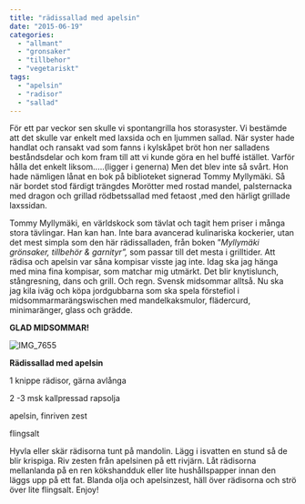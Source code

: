```yaml
---
title: "rädissallad med apelsin"
date: "2015-06-19"
categories: 
  - "allmant"
  - "gronsaker"
  - "tillbehor"
  - "vegetariskt"
tags: 
  - "apelsin"
  - "radisor"
  - "sallad"
---
```


För ett par veckor sen skulle vi spontangrilla hos storasyster. Vi bestämde att det skulle var enkelt med laxsida och en ljummen sallad. När syster hade handlat och ransakt vad som fanns i kylskåpet bröt hon ner salladens beståndsdelar och kom fram till att vi kunde göra en hel buffé istället. Varför hålla det enkelt liksom.....(ligger i generna) Men det blev inte så svårt. Hon hade nämligen lånat en bok på biblioteket signerad Tommy Myllymäki. Så när bordet stod färdigt trängdes Morötter med rostad mandel, palsternacka med dragon och grillad rödbetssallad med fetaost ,med den härligt grillade laxssidan.

Tommy Myllymäki, en världskock som tävlat och tagit hem priser i många stora tävlingar. Han kan han. Inte bara avancerad kulinariska kockerier, utan det mest simpla som den här rädissalladen, från boken ”_Myllymäki grönsaker, tillbehör & garnityr”,_ som passar till det mesta i grilltider. Att rädisa och apelsin var såna kompisar visste jag inte. Idag ska jag hänga med mina fina kompisar, som matchar mig utmärkt. Det blir knytislunch, stångresning, dans och grill. Och regn. Svensk midsommar alltså. Nu ska jag kila iväg och köpa jordgubbarna som ska spela förstefiol i midsommarmarängswischen med mandelkaksmulor, flädercurd, minimaränger, glass och grädde.

**GLAD MIDSOMMAR!**

![IMG_7655](/static/img/IMG_7655)

**Rädissallad med apelsin**

1 knippe rädisor, gärna avlånga

2 -3 msk kallpressad rapsolja

apelsin, finriven zest

flingsalt

Hyvla eller skär rädisorna tunt på mandolin. Lägg i isvatten en stund så de blir krispiga. Riv zesten från apelsinen på ett rivjärn. Låt rädisorna mellanlanda på en ren kökshandduk eller lite hushållspapper innan den läggs upp på ett fat. Blanda olja och apelsinzest, häll över rädisorna och strö över lite flingsalt. Enjoy!
